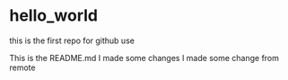 # hello_world
this is the first repo for github use

This is the README.md
I made some changes
I made some change from remote

